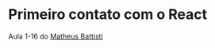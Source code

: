 # Primeiro contato com o React 

Aula 1-16 do <a href='https://www.youtube.com/watch?v=FXqX7oof0I4&list=PLnDvRpP8BneyVA0SZ2okm-QBojomniQVO&index=1' > Matheus Battisti </a>
